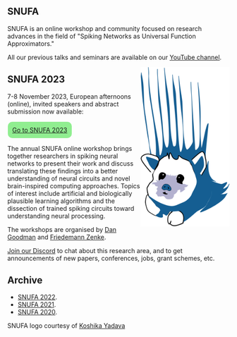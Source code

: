 ## SNUFA

SNUFA is an online workshop and community focused on research advances in the field of "Spiking Networks as Universal Function Approximators."

All our previous talks and seminars are available on our [YouTube channel](https://youtube.com/playlist?list=PL09WqqDbQWHFoXyLxIxoblfO7SSQcCAZ-&si=-9I_JYai5MeFaHHK).

<img align="right" width="300" style="max-width: 40%" src="/images/snufa_mascot.png">

SNUFA 2023
----------

7-8 November 2023, European afternoons (online), invited speakers and abstract submission now available:

<span style="background: lightgreen; border-radius: 10px; padding: 10px; display: inline-block; margin: 1px;"><a href="https://snufa.net/2023/">Go to SNUFA 2023</a></span>



The annual SNUFA online workshop brings together researchers in spiking neural networks to present their work and discuss translating these findings into a better understanding of neural circuits and novel brain-inspired computing approaches. Topics of interest include artificial and biologically plausible learning algorithms and the dissection of trained spiking circuits toward understanding neural processing.

The workshops are organised by [Dan Goodman](https://neural-reckoning.org/) and [Friedemann Zenke](https://zenkelab.org).

[Join our Discord](https://discord.gg/aYvgGakrVK) to chat about this research area, and to get announcements of new papers, conferences, jobs, grant schemes, etc.


Archive
-------


* [SNUFA 2022](/2022).
* [SNUFA 2021](/2021).
* [SNUFA 2020](/2020).

SNUFA logo courtesy of [Koshika Yadava](https://kyadava.net)
